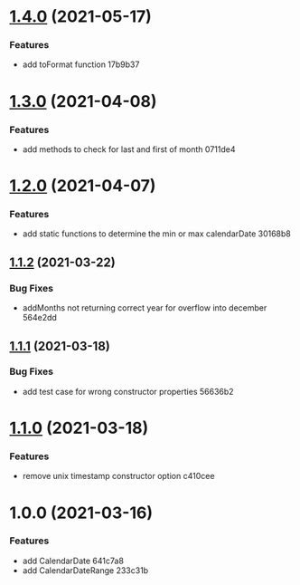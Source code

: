 # [1.4.0](https://github.com/gastromatic/calendar-date/compare/v1.3.0...v1.4.0) (2021-05-17)


### Features

* add toFormat function 17b9b37

# [1.3.0](https://github.com/gastromatic/calendar-date/compare/v1.2.0...v1.3.0) (2021-04-08)


### Features

* add methods to check for last and first of month 0711de4

# [1.2.0](https://github.com/gastromatic/calendar-date/compare/v1.1.2...v1.2.0) (2021-04-07)


### Features

* add static functions to determine the min or max calendarDate 30168b8

## [1.1.2](https://github.com/gastromatic/calendar-date/compare/v1.1.1...v1.1.2) (2021-03-22)


### Bug Fixes

* addMonths not returning correct year for overflow into december 564e2dd

## [1.1.1](https://github.com/gastromatic/calendar-date/compare/v1.1.0...v1.1.1) (2021-03-18)


### Bug Fixes

* add test case for wrong constructor properties 56636b2

# [1.1.0](https://github.com/gastromatic/calendar-date/compare/v1.0.0...v1.1.0) (2021-03-18)


### Features

* remove unix timestamp constructor option c410cee

# 1.0.0 (2021-03-16)


### Features

* add CalendarDate 641c7a8
* add CalendarDateRange 233c31b
